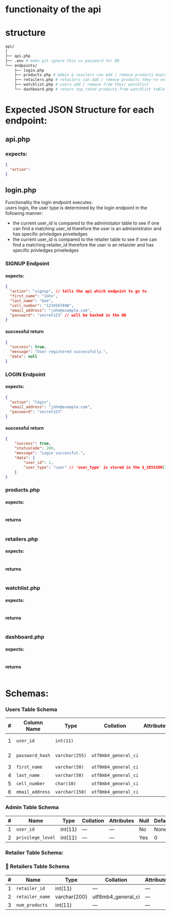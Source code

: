 # functionaity of the api
# structure
```bash
api/
│
├── api.php
├── .env # make git ignore this == password for DB
└── endpoints/
    ├── login.php
    ├── products.php # Admin & reailers can add / remove products Users can sort/filter/search products & add to watchlist
    ├── retailers.php # retailers can add / remove products they're sellring
    ├── watchlist.php # users add / remove from their watchlist
    └── dashboard.php # return top rated products from watchlist table
```


# Expected JSON Structure for each endpoint:
## api.php
### expects:
```json
{
  "action": 
}

```

## login.php
Functionality the login endpoint executes. <br>
users login, the user type is determined by the login endpoint in the following manner:
* the current user_id is compared to the administator table to see if one can find a matching user_id therefore the user is an admisnistrator and has specific privledges priveledges
* the current user_id is compared to the retailer table to see if one can find a matching retailer_id therefore the user is an retaioler and has specific privledges priveledges
### SIGNUP  Endpoint
#### expects:
```json
{
  "action": "signup", // tells the api which endpoint to go to
  "first_name": "John",
  "last_name": "Doe",
  "cell_number": "1234567890",
  "email_address": "john@example.com",
  "password": "secret123" // will be hashed in the DB
}


```
#### successful return
```json
{
  "success": true,
  "message": "User registered successfully.",
  "data": null
}
```
### LOGIN  Endpoint
#### expects:
```json
{
  "action": "login",
  "email_address": "john@example.com",
  "password": "secret123"
}

```
#### successful return
```json
{
    "success": true,
    "statusCode": 200,
    "message": "Login successful.",
    "data": {
        "user_id": 1,
        "user_type": "user" // 'user_type' is stored in the $_SESSION[] - controls privledges of logged in users
    }
}
```

### products.php
#### expects:
```json

```
#### returns
```json

```

### retailers.php
#### expects:
```json

```
#### returns
```json

```


### watchlist.php
#### expects:
```json

```
#### returns
```json

```


### dashboard.php
#### expects:
```json

```
#### returns
```json

```



# Schemas:
### Users Table Schema

| #  | Column Name     | Type          | Collation            | Attributes      | Null | Default | Extra           | Notes             |
|----|------------------|---------------|-----------------------|------------------|------|---------|------------------|--------------------|
| 1  | `user_id`        | `int(11)`      |                       |                  | No   | None    | AUTO_INCREMENT  | Primary Key        |
| 2  | `password_hash`  | `varchar(255)` | `utf8mb4_general_ci`  |                  | No   | None    |                  | Hashed password    |
| 3  | `first_name`     | `varchar(50)`  | `utf8mb4_general_ci`  |                  | No   | None    |                  |                    |
| 4  | `last_name`      | `varchar(50)`  | `utf8mb4_general_ci`  |                  | Yes  | NULL    |                  | Optional           |
| 5  | `cell_number`    | `char(10)`     | `utf8mb4_general_ci`  |                  | No   | None    |                  |                    |
| 6  | `email_address`  | `varchar(150)` | `utf8mb4_general_ci`  |                  | Yes  | NULL    |                  | Indexedm           |


### Admin Table Schema

| #  | Name            | Type      | Collation           | Attributes | Null | Default | Extra          |
|----|-----------------|-----------|---------------------|------------|------|---------|----------------|
| 1  | `user_id`       | int(11)   | —                   | —          | No   | None    | AUTO_INCREMENT |
| 2  | `privilege_level` | int(11) | —                   | —          | Yes  | 0       | —              |


### Retailer Table Schema:
### 🏪 Retailers Table Schema

| #  | Name           | Type         | Collation           | Attributes | Null | Default | Extra          |
|----|----------------|--------------|----------------------|------------|------|---------|----------------|
| 1  | `retailer_id`   | int(11)      | —                    | —          | No   | None    | AUTO_INCREMENT |
| 2  | `retailer_name` | varchar(200) | utf8mb4_general_ci   | —          | No   | None    | —              |
| 3  | `num_products`  | int(11)      | —                    | —          | Yes  | -1      | —              |
